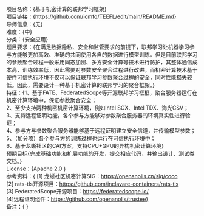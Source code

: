 项目名称：{基于机密计算的联邦学习框架}   
项目链接：{https://github.com/lcmfq/TEEFL/edit/main/README.md}  
导师信息：{无}  
难度：{中}   
分类：{安全应用}  
题目要求：{在满足数据隐私、安全和监管要求的前提下，联邦学习让机器学习参与方能够更加高效、准确的共同使用各自的数据进行模型训练。但是目前联邦学习的参数聚合过程一般采用同态加密、多方安全计算等技术进行防护，其整体通信成本高，训练效率低，因此需要对参数安全聚合过程进行改进。而机密计算技术基于硬件可信执行环境不仅可以保证联邦学习参数聚合过程的安全，同时性能损失较低。因此，需要设计一种基于机密计算的联邦学习的聚合框架。}    
特征：{1、基于FATE、FederatedScope等开源联邦学习框框，聚合服务器运行在机密计算环境中，保证参数聚合安全；  
2、至少支持两种机密机密计算环境，例如Intel SGX、Intel TDX、海光CSV；  
3、支持远程证明功能，各个参与方能够对参数聚合服务器的环境真实性进行验证；  
4、参与方与参数聚合服务器能够基于远程证明建立安全信道，并传输模型参数；  
5、（加分项）各个参与方的训练过程也运行在可信执行环境中；  
6、基于龙蜥社区的CAI方案，支持CPU+GPU的异构机密计算环境}  
预期目标{完成基础功能和扩展功能的开发，提交相应代码，并输出设计、测试类文档。}  
License：{Apache 2.0 }  
参考资料：{
[1] 龙蜥社区机密计算SIG：https://openanolis.cn/sig/coco  
[2] rats-tls开源项目：https://github.com/inclavare-containers/rats-tls  
[3] FederatedScope开源项目：https://federatedscope.io/   
[4]远程证明组件：https://github.com/openanolis/trustee}  
备注：{ }
